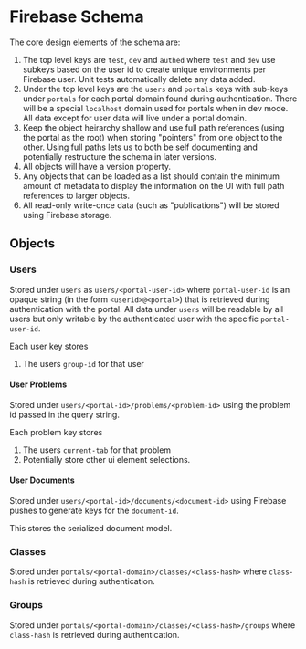 # Firebase Schema

The core design elements of the schema are:

1. The top level keys are `test`, `dev` and `authed` where `test` and `dev` use subkeys based on the user id to create unique environments per Firebase user.  Unit tests automatically delete any data added.
2. Under the top level keys are the  `users` and `portals` keys with sub-keys under `portals` for each portal domain found during authentication.  There will be a special `localhost` domain used for portals when in dev mode.  All data except for user data will live under a portal domain.
3. Keep the object heirarchy shallow and use full path references (using the portal as the root) when storing "pointers" from one object to the other.  Using full paths lets us to both be self documenting and potentially restructure the schema in later versions.
4. All objects will have a version property.
5. Any objects that can be loaded as a list should contain the minimum amount of metadata to display the information on the UI with full path references to larger objects.
6. All read-only write-once data (such as "publications") will be stored using Firebase storage.

## Objects

### Users

Stored under `users` as `users/<portal-user-id>` where `portal-user-id` is an opaque string (in the form `<userid>@<portal>`) that is retrieved during authentication with the portal.  All data under `users` will be readable by all users but only writable by the authenticated user with the specific `portal-user-id`.

Each user key stores

1. The users `group-id` for that user

#### User Problems

Stored under `users/<portal-id>/problems/<problem-id>` using the problem id passed in the query string.

Each problem key stores

1. The users `current-tab` for that problem
2. Potentially store other ui element selections.

#### User Documents

Stored under `users/<portal-id>/documents/<document-id>` using Firebase pushes to generate keys for the `document-id`.

This stores the serialized document model.

### Classes

Stored under `portals/<portal-domain>/classes/<class-hash>` where `class-hash` is retrieved during authentication.

### Groups

Stored under `portals/<portal-domain>/classes/<class-hash>/groups` where `class-hash` is retrieved during authentication.
